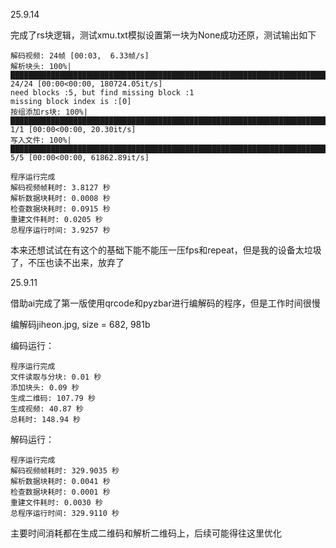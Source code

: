 25.9.14

完成了rs块逻辑，测试xmu.txt模拟设置第一块为None成功还原，测试输出如下

```
解码视频: 24帧 [00:03,  6.33帧/s]
解析块头: 100%|█████████████████████████████████████████████████████████████████████████████████████████████████| 24/24 [00:00<00:00, 180724.05it/s] 
need blocks :5, but find missing block :1
missing block index is :[0]
按组添加rs块: 100%|███████████████████████████████████████████████████████████████████████████████████████████████████| 1/1 [00:00<00:00, 20.30it/s] 
写入文件: 100%|████████████████████████████████████████████████████████████████████████████████████████████████████| 5/5 [00:00<00:00, 61862.89it/s] 

程序运行完成
解码视频帧耗时: 3.8127 秒
解析数据块耗时: 0.0008 秒
检查数据块耗时: 0.0915 秒
重建文件耗时: 0.0205 秒
总程序运行时间: 3.9257 秒
```

本来还想试试在有这个的基础下能不能压一压fps和repeat，但是我的设备太垃圾了，不压也读不出来，放弃了



25.9.11

借助ai完成了第一版使用qrcode和pyzbar进行编解码的程序，但是工作时间很慢

编解码jiheon.jpg, size = 682, 981b

编码运行：

```
程序运行完成
文件读取与分块: 0.01 秒
添加块头: 0.09 秒
生成二维码: 107.79 秒
生成视频: 40.87 秒
总耗时: 148.94 秒
```

解码运行：

```
程序运行完成
解码视频帧耗时: 329.9035 秒
解析数据块耗时: 0.0041 秒
检查数据块耗时: 0.0001 秒
重建文件耗时: 0.0030 秒
总程序运行时间: 329.9110 秒
```

主要时间消耗都在生成二维码和解析二维码上，后续可能得往这里优化
